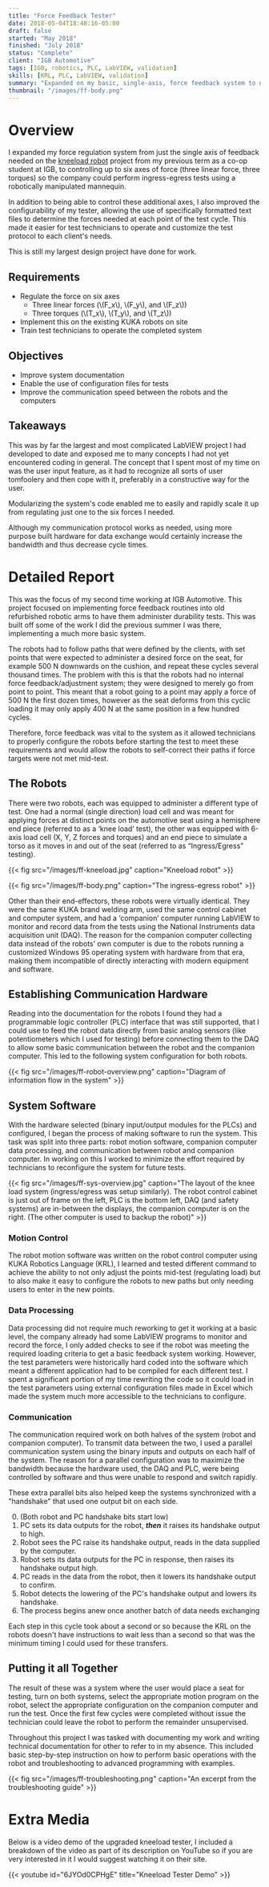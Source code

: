```yaml
---
title: "Force Feedback Tester"
date: 2018-05-04T18:48:16-05:00
draft: false
started: "May 2018"
finished: "July 2018"
status: "Complete"
client: "IGB Automotive"
tags: [IGB, robotics, PLC, LabVIEW, validation]
skills: [KRL, PLC, LabVIEW, validation]
summary: "Expanded on my basic, single-axis, force feedback system to now monitor and control up to six axes and eased user configuration"
thumbnail: "/images/ff-body.png"
---
```


# Overview

I expanded my force regulation system from just the single axis of feedback needed on the [kneeload robot](/projects/work/kneeload) project from my previous term as a co-op student at IGB, to controlling up to six axes of force (three linear force, three torques) so the company could perform ingress-egress tests using a robotically manipulated mannequin.

In addition to being able to control these additional axes, I also improved the configurability of my tester, allowing the use of specifically formatted text files to determine the forces needed at each point of the test cycle. This made it easier for test technicians to operate and customize the test protocol to each client's needs.

This is still my largest design project have done for work.

## Requirements

- Regulate the force on six axes
  - Three linear forces (\\(F_x\\), \\(F_y\\), and \\(F_z\\))
  - Three torques (\\(T_x\\), \\(T_y\\), and \\(T_z\\))
- Implement this on the existing KUKA robots on site
- Train test technicians to operate the completed system

## Objectives

- Improve system documentation
- Enable the use of configuration files for tests
- Improve the communication speed between the robots and the computers

## Takeaways

This was by far the largest and most complicated LabVIEW project I had developed to date and exposed me to many concepts I had not yet encountered coding in general. The concept that I spent most of my time on was the user input feature, as it had to recognize all sorts of user tomfoolery and then cope with it, preferably in a constructive way for the user.

Modularizing the system's code enabled me to easily and rapidly scale it up from regulating just one to the six forces I needed. 

Although my communication protocol works as needed, using more purpose built hardware for data exchange would certainly increase the bandwidth and thus decrease cycle times.

# Detailed Report

This was the focus of my second time working at IGB Automotive. This project focused on implementing force feedback routines into old refurbished robotic arms to have them administer durability tests. This was built off some of the work I did the previous summer I was there, implementing a much more basic system.

The robots had to follow paths that were defined by the clients, with set points that were expected to administer a desired force on the seat, for example 500&nbsp;N downwards on the cushion, and repeat these cycles several thousand times. The problem with this is that the robots had no internal force feedback/adjustment system; they were designed to merely go from point to point. This meant that a robot going to a point may apply a force of 500&nbsp;N the first dozen times, however as the seat deforms from this cyclic loading it may only apply 400&nbsp;N at the same position in a few hundred cycles.

Therefore, force feedback was vital to the system as it allowed technicians to properly configure the robots before starting the test to meet these requirements and would allow the robots to self-correct their paths if force targets were not met mid-test.

## The Robots

There were two robots, each was equipped to administer a different type of test. One had a normal (single direction) load cell and was meant for applying forces at distinct points on the automotive seat using a hemisphere end piece (referred to as a ‘knee load’ test), the other was equipped with 6-axis load cell (X, Y, Z forces and torques) and an end piece to simulate a torso as it moves in and out of the seat (referred to as “Ingress/Egress” testing).

{{< fig src="/images/ff-kneeload.jpg" caption="Kneeload robot" >}}

{{< fig src="/images/ff-body.png" caption="The ingress-egress robot" >}}

Other than their end-effectors, these robots were virtually identical. They were the same KUKA brand welding arm, used the same control cabinet and computer system, and had a ‘companion’ computer running LabVIEW to monitor and record data from the tests using the National Instruments data acquisition unit (DAQ). The reason for the companion computer collecting data instead of the robots’ own computer is due to the robots running a customized Windows 95 operating system with hardware from that era, making them incompatible of directly interacting with modern equipment and software.

## Establishing Communication Hardware

Reading into the documentation for the robots I found they had a programmable logic controller (PLC) interface that was still supported, that I could use to feed the robot data directly from basic analog sensors (like potentiometers which I used for testing) before connecting them to the DAQ to allow some basic communication between the robot and the companion computer. This led to the following system configuration for both robots.

{{< fig src="/images/ff-robot-overview.png" caption="Diagram of information flow in the system" >}}

## System Software

With the hardware selected (binary input/output modules for the PLCs) and configured, I began the process of making software to run the system. This task was split into three parts: robot motion software, companion computer data processing, and communication between robot and companion computer. In working on this I worked to minimize the effort required by technicians to reconfigure the system for future tests.

{{< fig src="/images/ff-sys-overview.jpg" caption="The layout of the knee load system (ingress/egress was setup similarly). The robot control cabinet is just out of frame on the left, PLC is the bottom left, DAQ (and safety systems) are in-between the displays, the companion computer is on the right. (The other computer is used to backup the robot)" >}}

### Motion Control

The robot motion software was written on the robot control computer using KUKA Robotics Language (KRL), I learned and tested different command to achieve the ability to not only adjust the points mid-test (regulating load) but to also make it easy to configure the robots to new paths but only needing users to enter in the new points.

### Data Processing

Data processing did not require much reworking to get it working at a basic level, the company already had some LabVIEW programs to monitor and record the force, I only added checks to see if the robot was meeting the required loading criteria to get a basic feedback system working. However, the test parameters were historically hard coded into the software which meant a different application had to be compiled for each different test. I spent a significant portion of my time rewriting the code so it could load in the test parameters using external configuration files made in Excel which made the system much more accessible to the technicians to configure.

### Communication

The communication required work on both halves of the system (robot and companion computer). To transmit data between the two, I used a parallel communication system using the binary inputs and outputs on each half of the system. The reason for a parallel configuration was to maximize the bandwidth because the hardware used, the DAQ and PLC, were being controlled by software and thus were unable to respond and switch rapidly. 

These extra parallel bits also helped keep the systems synchronized with a "handshake" that used one output bit on each side.

0. (Both robot and PC handshake bits start low)
1. PC sets its data outputs for the robot, ***then*** it raises its handshake output to high.
2. Robot sees the PC raise its handshake output, reads in the data supplied by the computer.
3. Robot sets its data outputs for the PC in response, then raises its handshake output high.
4. PC reads in the data from the robot, then it lowers its handshake output to confirm.
5. Robot detects the lowering of the PC's handshake output and lowers its handshake.
6. The process begins anew once another batch of data needs exchanging

Each step in this cycle took about a second or so because the KRL on the robots doesn't have instructions to wait less than a second so that was the minimum timing I could used for these transfers.

## Putting it all Together

The result of these was a system where the user would place a seat for testing, turn on both systems, select the appropriate motion program on the robot, select the appropriate configuration on the companion computer and run the test. Once the first few cycles were completed without issue the technician could leave the robot to perform the remainder unsupervised.

Throughout this project I was tasked with documenting my work and writing technical documentation for other to refer to in my absence. This included basic step-by-step instruction on how to perform basic operations with the robot and troubleshooting to advanced programming with examples.

{{< fig src="/images/ff-troubleshooting.png" caption="An excerpt from the troubleshooting guide" >}}

# Extra Media

Below is a video demo of the upgraded kneeload tester, I included a breakdown of the video as part of its description on YouTube so if you are very interested in it I would suggest watching it on their site.

{{< youtube id="6JYOd0CPHgE" title="Kneeload Tester Demo" >}}

